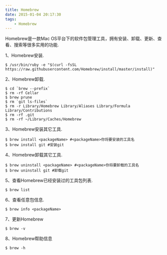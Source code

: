 ```yaml
---
title: Homebrew
date: 2015-01-04 20:17:30
tags: 
    - Homebrew
---
```


Homebrew是一款Mac OS平台下的软件包管理工具，拥有安装、卸载、更新、查看、搜索等很多实用的功能.

1、Homebrew安装.

    $ /usr/bin/ruby -e "$(curl -fsSL https://raw.githubusercontent.com/Homebrew/install/master/install)"

2、Homebrew卸载.

    $ cd `brew --prefix`
    $ rm -rf Cellar
    $ brew prune
    $ rm `git ls-files`
    $ rm -r Library/Homebrew Library/Aliases Library/Formula Library/Contributions
    $ rm -rf .git
    $ rm -rf ~/Library/Caches/Homebrew

3、Homebrew安装其它工具.

    $ brew install <packageName> #<packageName>你将要安装的工具名
    $ brew install git #安装git

4、Homebrew卸载其它工具.

    $ brew uninstall <packageName> #<packageName>你将要卸载的工具名
    $ brew uninstall git #卸载git

<!--more-->

5、查看Homebrew已经安装过的工具包列表.

    $ brew list

6、查看任意包信息.

    $ brew info <packageName>

7、更新Homebrew

    $ brew -v

8、Homebrew帮助信息

    $ brew -h
